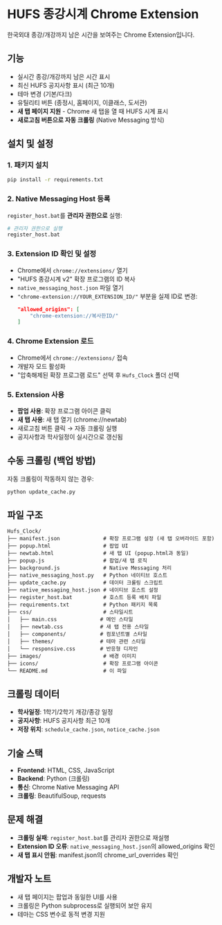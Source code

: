 # HUFS 종강시계 Chrome Extension

한국외대 종강/개강까지 남은 시간을 보여주는 Chrome Extension입니다.

## 기능
- 실시간 종강/개강까지 남은 시간 표시
- 최신 HUFS 공지사항 표시 (최근 10개)
- 테마 변경 (기본/다크)
- 유틸리티 버튼 (종정시, 홈페이지, 이클래스, 도서관)
- **새 탭 페이지 지원** - Chrome 새 탭을 열 때 HUFS 시계 표시
- **새로고침 버튼으로 자동 크롤링** (Native Messaging 방식)

## 설치 및 설정

### 1. 패키지 설치
```bash
pip install -r requirements.txt
```

### 2. Native Messaging Host 등록
`register_host.bat`를 **관리자 권한으로** 실행:
```bash
# 관리자 권한으로 실행
register_host.bat
```

### 3. Extension ID 확인 및 설정
- Chrome에서 `chrome://extensions/` 열기
- "HUFS 종강시계 v2" 확장 프로그램의 ID 복사
- `native_messaging_host.json` 파일 열기
- `"chrome-extension://YOUR_EXTENSION_ID/"` 부분을 실제 ID로 변경:
  ```json
  "allowed_origins": [
      "chrome-extension://복사한ID/"
  ]
  ```

### 4. Chrome Extension 로드
- Chrome에서 `chrome://extensions/` 접속
- 개발자 모드 활성화
- "압축해제된 확장 프로그램 로드" 선택 후 `Hufs_Clock` 폴더 선택

### 5. Extension 사용
- **팝업 사용**: 확장 프로그램 아이콘 클릭
- **새 탭 사용**: 새 탭 열기 (chrome://newtab)
- 새로고침 버튼 클릭 → 자동 크롤링 실행
- 공지사항과 학사일정이 실시간으로 갱신됨

## 수동 크롤링 (백업 방법)
자동 크롤링이 작동하지 않는 경우:
```bash
python update_cache.py
```

## 파일 구조
```
Hufs_Clock/
├── manifest.json              # 확장 프로그램 설정 (새 탭 오버라이드 포함)
├── popup.html                 # 팝업 UI
├── newtab.html                # 새 탭 UI (popup.html과 동일)
├── popup.js                   # 팝업/새 탭 로직
├── background.js              # Native Messaging 처리
├── native_messaging_host.py   # Python 네이티브 호스트
├── update_cache.py            # 데이터 크롤링 스크립트
├── native_messaging_host.json # 네이티브 호스트 설정
├── register_host.bat          # 호스트 등록 배치 파일
├── requirements.txt           # Python 패키지 목록
├── css/                       # 스타일시트
│   ├── main.css              # 메인 스타일
│   ├── newtab.css            # 새 탭 전용 스타일
│   ├── components/           # 컴포넌트별 스타일
│   ├── themes/               # 테마 관련 스타일
│   └── responsive.css        # 반응형 디자인
├── images/                    # 배경 이미지
├── icons/                     # 확장 프로그램 아이콘
└── README.md                  # 이 파일
```

## 크롤링 데이터
- **학사일정**: 1학기/2학기 개강/종강 일정
- **공지사항**: HUFS 공지사항 최근 10개
- **저장 위치**: `schedule_cache.json`, `notice_cache.json`

## 기술 스택
- **Frontend**: HTML, CSS, JavaScript
- **Backend**: Python (크롤링)
- **통신**: Chrome Native Messaging API
- **크롤링**: BeautifulSoup, requests

## 문제 해결
- **크롤링 실패**: `register_host.bat`를 관리자 권한으로 재실행
- **Extension ID 오류**: `native_messaging_host.json`의 allowed_origins 확인
- **새 탭 표시 안됨**: manifest.json의 chrome_url_overrides 확인

## 개발자 노트
- 새 탭 페이지는 팝업과 동일한 UI를 사용
- 크롤링은 Python subprocess로 실행되어 보안 유지
- 테마는 CSS 변수로 동적 변경 지원